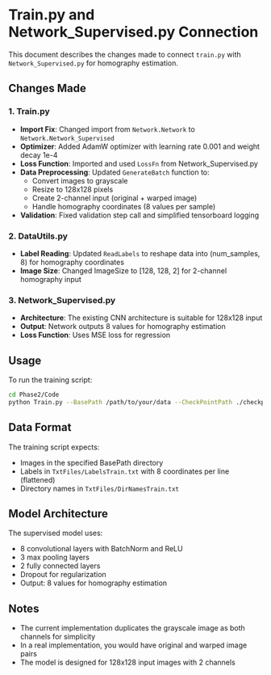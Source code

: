 # Train.py and Network_Supervised.py Connection

This document describes the changes made to connect `train.py` with `Network_Supervised.py` for homography estimation.

## Changes Made

### 1. Train.py
- **Import Fix**: Changed import from `Network.Network` to `Network.Network_Supervised`
- **Optimizer**: Added AdamW optimizer with learning rate 0.001 and weight decay 1e-4
- **Loss Function**: Imported and used `LossFn` from Network_Supervised.py
- **Data Preprocessing**: Updated `GenerateBatch` function to:
  - Convert images to grayscale
  - Resize to 128x128 pixels
  - Create 2-channel input (original + warped image)
  - Handle homography coordinates (8 values per sample)
- **Validation**: Fixed validation step call and simplified tensorboard logging

### 2. DataUtils.py
- **Label Reading**: Updated `ReadLabels` to reshape data into (num_samples, 8) for homography coordinates
- **Image Size**: Changed ImageSize to [128, 128, 2] for 2-channel homography input

### 3. Network_Supervised.py
- **Architecture**: The existing CNN architecture is suitable for 128x128 input
- **Output**: Network outputs 8 values for homography estimation
- **Loss Function**: Uses MSE loss for regression

## Usage

To run the training script:

```bash
cd Phase2/Code
python Train.py --BasePath /path/to/your/data --CheckPointPath ./checkpoints/ --ModelType Sup
```

## Data Format

The training script expects:
- Images in the specified BasePath directory
- Labels in `TxtFiles/LabelsTrain.txt` with 8 coordinates per line (flattened)
- Directory names in `TxtFiles/DirNamesTrain.txt`

## Model Architecture

The supervised model uses:
- 8 convolutional layers with BatchNorm and ReLU
- 3 max pooling layers
- 2 fully connected layers
- Dropout for regularization
- Output: 8 values for homography estimation

## Notes

- The current implementation duplicates the grayscale image as both channels for simplicity
- In a real implementation, you would have original and warped image pairs
- The model is designed for 128x128 input images with 2 channels
